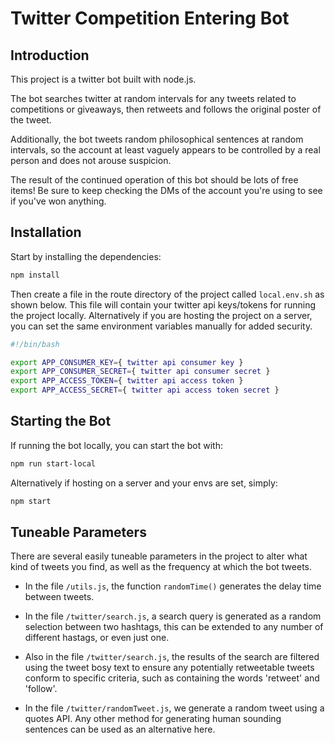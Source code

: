 # Twitter Competition Entering Bot

## Introduction

This project is a twitter bot built with node.js. 

The bot searches twitter at random intervals for any tweets related to competitions or giveaways, then retweets and follows the original poster of the tweet.

Additionally, the bot tweets random philosophical sentences at random intervals, so the account at least vaguely appears to be controlled by a real person and does not arouse suspicion.

The result of the continued operation of this bot should be lots of free items! Be sure to keep checking the DMs of the account you're using to see if you've won anything.

## Installation

Start by installing the dependencies:

```bash
npm install
```

Then create a file in the route directory of the project called `local.env.sh` as shown below. This file will contain your twitter api keys/tokens for running the project locally. Alternatively if you are hosting the project on a server, you can set the same environment variables manually for added security.

```bash
#!/bin/bash

export APP_CONSUMER_KEY={ twitter api consumer key }
export APP_CONSUMER_SECRET={ twitter api consumer secret }
export APP_ACCESS_TOKEN={ twitter api access token }
export APP_ACCESS_SECRET={ twitter api access token secret }
```

## Starting the Bot

If running the bot locally, you can start the bot with: 

```bash
npm run start-local
```

Alternatively if hosting on a server and your envs are set, simply: 

```bash
npm start
```

## Tuneable Parameters

There are several easily tuneable parameters in the project to alter what kind of tweets you find, as well as the frequency at which the bot tweets.

- In the file `/utils.js`, the function `randomTime()` generates the delay time between tweets. 

- In the file `/twitter/search.js`, a search query is generated as a random selection between two hashtags, this can be extended to any number of different hastags, or even just one.

- Also in the file `/twitter/search.js`, the results of the search are filtered using the tweet bosy text to ensure any potentially retweetable tweets conform to specific criteria, such as containing the words 'retweet' and 'follow'.

- In the file `/twitter/randomTweet.js`, we generate a random tweet using a quotes API. Any other method for generating human sounding sentences can be used as an alternative here.